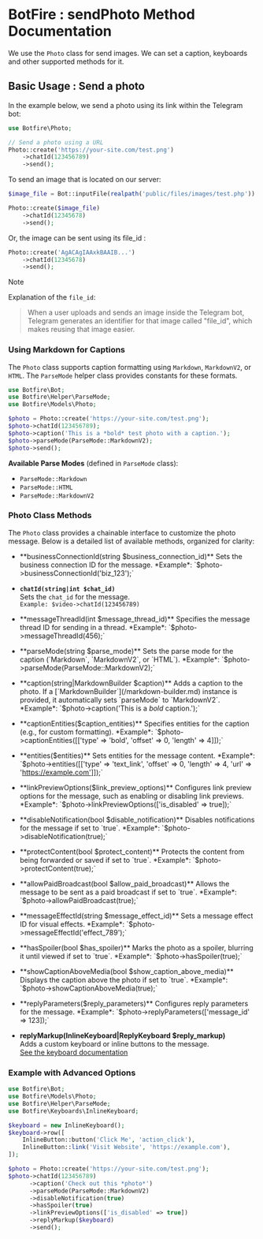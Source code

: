 # BotFire : sendPhoto Method Documentation

We use the `Photo` class for send images. We can set a caption, keyboards and other supported methods for it.


## Basic Usage : Send a photo

In the example below, we send a photo using its link within the Telegram bot:

```php
use Botfire\Photo;

// Send a photo using a URL
Photo::create('https://your-site.com/test.png')
    ->chatId(123456789)
    ->send();
```

To send an image that is located on our server:

```php
$image_file = Bot::inputFile(realpath('public/files/images/test.php'))

Photo::create($image_file)
    ->chatId(12345678)
    ->send();
```

Or, the image can be sent using its file_id :

```php
Photo::create('AgACAgIAAxkBAAIB...')
    ->chatId(12345678)
    ->send();
```
> [!NOTE]
> Explanation of the `file_id`:  
>  > When a user uploads and sends an image inside the Telegram bot, Telegram generates an identifier for that image called "file_id", which makes reusing that image easier.


### Using Markdown for Captions

The `Photo` class supports caption formatting using `Markdown`, `MarkdownV2`, or `HTML`. The `ParseMode` helper class provides constants for these formats.

```php
use Botfire\Bot;
use Botfire\Helper\ParseMode;
use Botfire\Models\Photo;

$photo = Photo::create('https://your-site.com/test.png');
$photo->chatId(123456789);
$photo->caption('This is a *bold* test photo with a caption.');
$photo->parseMode(ParseMode::MarkdownV2);
$photo->send();
```

**Available Parse Modes** (defined in `ParseMode` class):
- `ParseMode::Markdown`
- `ParseMode::HTML`
- `ParseMode::MarkdownV2`

### Photo Class Methods

The `Photo` class provides a chainable interface to customize the photo message. Below is a detailed list of available methods, organized for clarity:

- **businessConnectionId(string $business_connection_id)**  
  Sets the business connection ID for the message.  
  *Example*: `$photo->businessConnectionId('biz_123');`

- **`chatId(string|int $chat_id)`**  
Sets the `chat_id` for the message.  
`Example: $video->chatId(123456789)`

- **messageThreadId(int $message_thread_id)**  
  Specifies the message thread ID for sending in a thread.  
  *Example*: `$photo->messageThreadId(456);`

- **parseMode(string $parse_mode)**  
  Sets the parse mode for the caption (`Markdown`, `MarkdownV2`, or `HTML`).  
  *Example*: `$photo->parseMode(ParseMode::MarkdownV2);`

- **caption(string|MarkdownBuilder $caption)**  
  Adds a caption to the photo. If a [`MarkdownBuilder`](/markdown-builder.md) instance is provided, it automatically sets `parseMode` to `MarkdownV2`.  
  *Example*: `$photo->caption('This is a *bold* caption.');`

- **captionEntities($caption_entities)**  
  Specifies entities for the caption (e.g., for custom formatting).  
  *Example*: `$photo->captionEntities([['type' => 'bold', 'offset' => 0, 'length' => 4]]);`

- **entities($entities)**  
  Sets entities for the message content.  
  *Example*: `$photo->entities([['type' => 'text_link', 'offset' => 0, 'length' => 4, 'url' => 'https://example.com']]);`

- **linkPreviewOptions($link_preview_options)**  
  Configures link preview options for the message, such as enabling or disabling link previews.  
  *Example*: `$photo->linkPreviewOptions(['is_disabled' => true]);`

- **disableNotification(bool $disable_notification)**  
  Disables notifications for the message if set to `true`.  
  *Example*: `$photo->disableNotification(true);`

- **protectContent(bool $protect_content)**  
  Protects the content from being forwarded or saved if set to `true`.  
  *Example*: `$photo->protectContent(true);`

- **allowPaidBroadcast(bool $allow_paid_broadcast)**  
  Allows the message to be sent as a paid broadcast if set to `true`.  
  *Example*: `$photo->allowPaidBroadcast(true);`

- **messageEffectId(string $message_effect_id)**  
  Sets a message effect ID for visual effects.  
  *Example*: `$photo->messageEffectId('effect_789');`

- **hasSpoiler(bool $has_spoiler)**  
  Marks the photo as a spoiler, blurring it until viewed if set to `true`.  
  *Example*: `$photo->hasSpoiler(true);`

- **showCaptionAboveMedia(bool $show_caption_above_media)**  
  Displays the caption above the photo if set to `true`.  
  *Example*: `$photo->showCaptionAboveMedia(true);`

- **replyParameters($reply_parameters)**  
  Configures reply parameters for the message.  
  *Example*: `$photo->replyParameters(['message_id' => 123]);`

- **replyMarkup(InlineKeyboard|ReplyKeyboard $reply_markup)**  
  Adds a custom keyboard or inline buttons to the message.  
[See the keyboard documentation](/keyboards.md)

### Example with Advanced Options

```php
use Botfire\Bot;
use Botfire\Models\Photo;
use Botfire\Helper\ParseMode;
use Botfire\Keyboards\InlineKeyboard;

$keyboard = new InlineKeyboard();
$keyboard->row([
    InlineButton::button('Click Me', 'action_click'),
    InlineButton::link('Visit Website', 'https://example.com'),
]);

$photo = Photo::create('https://your-site.com/test.png');
$photo->chatId(123456789)
      ->caption('Check out this *photo*')
      ->parseMode(ParseMode::MarkdownV2)
      ->disableNotification(true)
      ->hasSpoiler(true)
      ->linkPreviewOptions(['is_disabled' => true])
      ->replyMarkup($keyboard)
      ->send();

```

